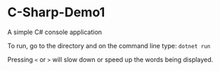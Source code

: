 # C-Sharp-Demo1
A simple C# console application

To run, go to the directory and on the command line type: `dotnet run`

Pressing `<` or `>` will slow down or speed up the words being displayed.
